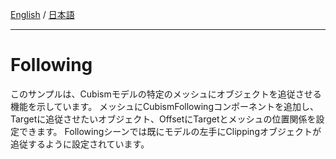 [English](Description.md) / [日本語](Description.ja.md)

---

# Following

このサンプルは、Cubismモデルの特定のメッシュにオブジェクトを追従させる機能を示しています。
メッシュにCubismFollowingコンポーネントを追加し、Targetに追従させたいオブジェクト、OffsetにTargetとメッシュの位置関係を設定できます。
Followingシーンでは既にモデルの左手にClippingオブジェクトが追従するように設定されています。

